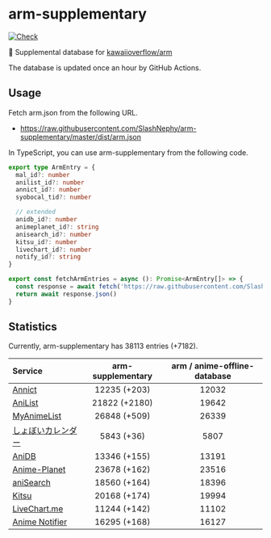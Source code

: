 # arm-supplementary

[![Check](https://github.com/SlashNephy/arm-supplementary/actions/workflows/check-node.yml/badge.svg)](https://github.com/SlashNephy/arm-supplementary/actions/workflows/check-node.yml)

💊 Supplemental database for [kawaiioverflow/arm](https://github.com/kawaiioverflow/arm)

The database is updated once an hour by GitHub Actions.

## Usage

Fetch arm.json from the following URL.

- https://raw.githubusercontent.com/SlashNephy/arm-supplementary/master/dist/arm.json

In TypeScript, you can use arm-supplementary from the following code.

```TypeScript
export type ArmEntry = {
  mal_id?: number
  anilist_id?: number
  annict_id?: number
  syobocal_tid?: number

  // extended
  anidb_id?: number
  animeplanet_id?: string
  anisearch_id?: number
  kitsu_id?: number
  livechart_id?: number
  notify_id?: string
}

export const fetchArmEntries = async (): Promise<ArmEntry[]> => {
  const response = await fetch('https://raw.githubusercontent.com/SlashNephy/arm-supplementary/master/dist/arm.json')
  return await response.json()
}
```

## Statistics

Currently, arm-supplementary has 38113 entries (+7182).

| Service                                     | arm-supplementary | arm / anime-offline-database |
| :------------------------------------------ | :---------------: | :--------------------------: |
| [Annict](https://annict.com)                |   12235 (+203)    |            12032             |
| [AniList](https://anilist.co)               |   21822 (+2180)   |            19642             |
| [MyAnimeList](https://myanimelist.net)      |   26848 (+509)    |            26339             |
| [しょぼいカレンダー](https://cal.syoboi.jp) |    5843 (+36)     |             5807             |
| [AniDB](https://anidb.net)                  |   13346 (+155)    |            13191             |
| [Anime-Planet](https://anime-planet.com)    |   23678 (+162)    |            23516             |
| [aniSearch](https://anisearch.com)          |   18560 (+164)    |            18396             |
| [Kitsu](https://kitsu.io)                   |   20168 (+174)    |            19994             |
| [LiveChart.me](https://livechart.me)        |   11244 (+142)    |            11102             |
| [Anime Notifier](https://notify.moe)        |   16295 (+168)    |            16127             |
